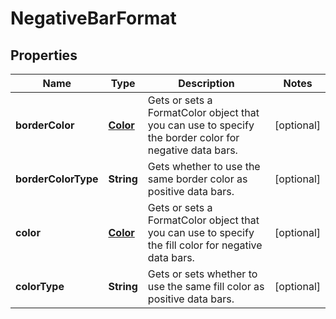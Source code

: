 
# NegativeBarFormat

## Properties
Name | Type | Description | Notes
------------ | ------------- | ------------- | -------------
**borderColor** | [**Color**](Color.md) | Gets or sets a FormatColor object that you can use to specify the border    color for negative data bars.              |  [optional]
**borderColorType** | **String** | Gets whether to use the same border color as positive data bars.              |  [optional]
**color** | [**Color**](Color.md) | Gets or sets a FormatColor object that you can use to specify the fill color    for negative data bars.              |  [optional]
**colorType** | **String** | Gets or sets whether to use the same fill color as positive data bars. |  [optional]



